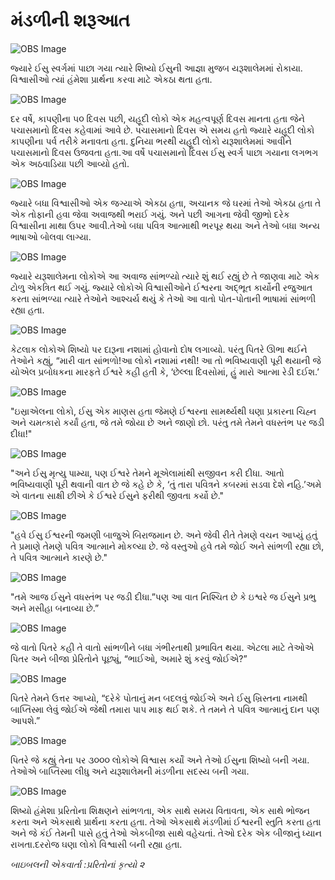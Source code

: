 # મંડળીની શરૂઆત

![OBS Image](https://cdn.door43.org/obs/jpg/360px/obs-en-43-01.jpg)

જ્યારે ઈસુ સ્વર્ગમાં પાછા ગયા ત્યારે શિષ્યો ઈસુની આજ્ઞા મુજબ યરૂશાલેમમાં રોકાયા. વિશ્વાસીઓ ત્યાં હંમેશા પ્રાર્થના કરવા માટે એકઠા થતા હતા.

![OBS Image](https://cdn.door43.org/obs/jpg/360px/obs-en-43-02.jpg)

દર વર્ષે, કાપણીના ૫૦ દિવસ પછી, યહૂદી લોકો એક મહત્વપૂર્ણ દિવસ માનતા હતા જેને પચાસમાનો દિવસ કહેવામાં આવે છે. પચાસમાનો દિવસ એ સમય હતો જ્યારે યહૂદી લોકો કાપણીના પર્વ તરીકે મનાવતા હતા. દુનિયા ભરથી યહૂદી લોકો યરૂશાલેમમાં આવીને પચાસમાનો દિવસ ઉજવતા હતા.આ વર્ષે પચાસમાનો દિવસ ઈસુ સ્વર્ગ પાછા ગયાના લગભગ એક અઠવાડિયા પછી આવ્યો હતો.

![OBS Image](https://cdn.door43.org/obs/jpg/360px/obs-en-43-03.jpg)

જ્યારે બધા વિશ્વાસીઓ એક જગ્યાએ એકઠા હતા, અચાનક જે ઘરમાં તેઓ એકઠા હતા તે એક તોફાની હવા જેવા અવાજથી ભરાઈ ગયું. અને પછી આગના જેવી જીભો દરેક વિશ્વાસીના માથા ઉપર આવી.તેઓ બધા પવિત્ર આત્માથી ભરપૂર થયા અને તેઓ બધા અન્ય ભાષાઓ બોલવા લાગ્યા.

![OBS Image](https://cdn.door43.org/obs/jpg/360px/obs-en-43-04.jpg)

જ્યારે યરૂશાલેમના લોકોએ આ અવાજ સાંભળ્યો ત્યારે શું થઈ રહ્યું છે તે જાણવા માટે એક ટોળુ એકત્રિત થઈ ગયું. જ્યારે લોકોએ વિશ્વાસીઓને ઈશ્વરના અદ્ભૂત કાર્યોની રજુઆત કરતા સાંભળ્યા ત્યારે તેઓને આશ્ચર્ય થયું કે તેઓ આ વાતો પોત-પોતાની ભાષામાં સાંભળી રહ્યા હતા.

![OBS Image](https://cdn.door43.org/obs/jpg/360px/obs-en-43-05.jpg)

કેટલાક લોકોએ શિષ્યો પર દારૂના નશામાં હોવાનો દોષ લગાવ્યો. પરંતુ પિતરે ઊભા થઈને તેઓને કહ્યું, “મારી વાત સાંભળો!આ લોકો નશામાં નથી! આ તો ભવિષ્યવાણી પૂરી થયાની જે યોએલ પ્રબોધકના મારફતે ઈશ્વરે કહી હતી કે, ‘છેલ્લા દિવસોમાં, હું મારો આત્મા રેડી દઈશ.’

![OBS Image](https://cdn.door43.org/obs/jpg/360px/obs-en-43-06.jpg)

"ઇસ્રાએલના લોકો, ઈસુ એક માણસ હતા જેમણે ઈશ્વરના સામર્થ્યથી ઘણા પ્રકારના ચિહ્ન અને ચમત્કારો કર્યાં હતા, જે તમે જોયા છે અને જાણો છો. પરંતુ તમે તેમને વધસ્તંભ પર જડી દીધા!"

![OBS Image](https://cdn.door43.org/obs/jpg/360px/obs-en-43-07.jpg)

"અને ઈસુ મૃત્યુ પામ્યા, પણ ઈશ્વરે તેમને મૂએલામાંથી સજીવન કરી દીધા. આતો ભવિષ્યવાણી પૂરી થવાની વાત છે જે કહે છે કે, ‘તું તારા પવિત્રને કબરમાં સડવા દેશે નહિ.’અમે એ વાતના સાક્ષી છીએ કે ઈશ્વરે ઈસુને ફરીથી જીવતા કર્યો છે."

![OBS Image](https://cdn.door43.org/obs/jpg/360px/obs-en-43-08.jpg)

"હવે ઈસુ ઈશ્વરની જમણી બાજુએ બિરાજમાન છે. અને જેવી રીતે તેમણે વચન આપ્યું હતું તે પ્રમાણે તેમણે પવિત્ર આત્માને મોકલ્યા છે. જે વસ્તુઓ હવે તમે જોઈ અને સાંભળી રહ્યા છો, તે પવિત્ર આત્માને કારણે છે."

![OBS Image](https://cdn.door43.org/obs/jpg/360px/obs-en-43-09.jpg)

"તમે આજ ઈસુને વધસ્તંભ પર જડી દીધા.”પણ આ વાત નિશ્ચિત છે કે ઇશ્વરે જ ઈસુને પ્રભુ અને મસીહા બનાવ્યા છે.”

![OBS Image](https://cdn.door43.org/obs/jpg/360px/obs-en-43-10.jpg)

જે વાતો પિતરે કહી તે વાતો સાંભળીને બધા ગંભીરતાથી પ્રભાવિત થયા. એટલા માટે તેઓએ પિતર અને બીજા પ્રેરિતોને પૂછ્યું, “ભાઈઓ, અમારે શું કરવું જોઈએ?”

![OBS Image](https://cdn.door43.org/obs/jpg/360px/obs-en-43-11.jpg)

પિતરે તેમને ઉત્તર આપ્યો, “દરેકે પોતાનું મન બદલવું જોઈએ અને ઈસુ ખ્રિસ્તના નામથી બાપ્તિસ્મા લેવું જોઈએ જેથી તમારા પાપ માફ થઈ શકે. તે તમને તે પવિત્ર આત્માનું દાન પણ આપશે.”

![OBS Image](https://cdn.door43.org/obs/jpg/360px/obs-en-43-12.jpg)

પિતરે જે કહ્યું તેના પર ૩૦૦૦ લોકોએ વિશ્વાસ કર્યોં અને તેઓ ઈસુના શિષ્યો બની ગયા. તેઓએ બાપ્તિસ્મા લીધુ અને યરૂશાલેમની મંડળીના સદસ્ય બની ગયા.

![OBS Image](https://cdn.door43.org/obs/jpg/360px/obs-en-43-13.jpg)

શિષ્યો હંમેશા પ્રરિતોના શિક્ષણને સાંભળતા, એક સાથે સમય વિતાવતા, એક સાથે ભોજન કરતા અને એકસાથે પ્રાર્થના કરતા હતા. તેઓ એકસાથે મંડળીમાં ઈશ્વરની સ્તુતિ કરતા હતા અને જે કંઈ તેમની પાસે હતું તેઓ એકબીજા સાથે વહેચતાં. તેઓ દરેક એક બીજાનું ધ્યાન રાખતા.દરરોજ ઘણા લોકો વિશ્વાસી બની રહ્યા હતા.

_બાઇબલની એકવાર્તા :પ્રરિતોનાં કૃત્યો ૨_